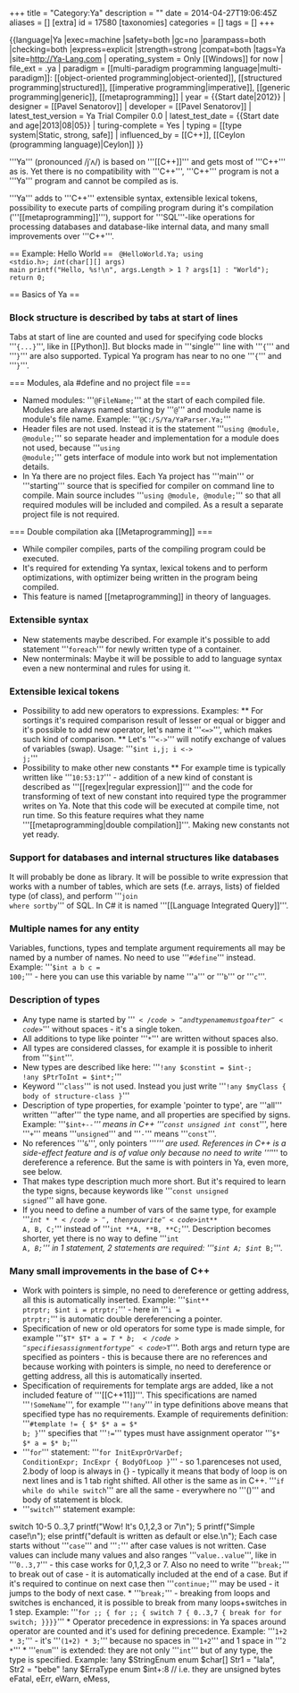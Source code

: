 +++
title = "Category:Ya"
description = ""
date = 2014-04-27T19:06:45Z
aliases = []
[extra]
id = 17580
[taxonomies]
categories = []
tags = []
+++

{{language|Ya
|exec=machine
|safety=both
|gc=no
|parampass=both
|checking=both
|express=explicit
|strength=strong
|compat=both
|tags=Ya
|site=http://Ya-Lang.com
| operating_system = Only [[Windows]] for now
| file_ext = .ya
| paradigm = [[multi-paradigm programming language|multi-paradigm]]: [[object-oriented programming|object-oriented]], [[structured programming|structured]], [[imperative programming|imperative]], [[generic programming|generic]], [[metaprogramming]]
| year = {{Start date|2012}}
| designer = [[Pavel Senatorov]]
| developer = [[Pavel Senatorov]]
| latest_test_version = Ya Trial Compiler 0.0
| latest_test_date = {{Start date and age|2013|08|05}}
| turing-complete = Yes
| typing = [[type system|Static, strong, safe]]
| influenced_by = [[C++]], [[Ceylon (programming language)|Ceylon]]
}}

'''Ya''' (pronounced /jˈʌ/) is based on '''[[C++]]''' and gets most of '''C++''' as is. Yet there is no compatibility with '''C++''', '''C++''' program is not a '''Ya''' program and cannot be compiled as is.

'''Ya''' adds to '''C++''' extensible syntax, extensible lexical tokens, possibility to execute parts of compiling program during it's compilation ('''[[metaprogramming]]'''), support for '''SQL'''-like operations for processing databases and database-like internal data, and many small improvements over '''C++'''.

== Example: Hello World ==
<code>
@HelloWorld.Ya;
using <stdio.h>;
$int($char[][] args) main
	printf("Hello, %s!\n", args.Length > 1 ? args[1] : "World");
	return 0;
</code>

== Basics of Ya ==


###  Block structure is described by tabs at start of lines 

Tabs at start of line are counted and used for specifying code blocks '''<code>{...}</code>''', like in [[Python]]. But blocks made in '''single''' line with '''<code>{</code>''' and '''<code>}</code>''' are also supported. Typical Ya program has near to no one '''<code>{</code>''' and '''<code>}</code>'''.

=== Modules, ala #define and no project file ===
* Named modules: '''<code>@FileName;</code>''' at the start of each compiled file. Modules are always named starting by '''<code>@</code>''' and module name is module's file name. Example: '''<code>@C:/S/Ya/YaParser.Ya;</code>'''
* Header files are not used. Instead it is the statement '''<code>using @module, @module;</code>''' so separate header and implementation for a module does not used, because '''<code>using @module;</code>''' gets interface of module into work but not implementation details.
* In Ya there are no project files. Each Ya project has '''main''' or '''starting''' source that is specified for compiler on command line to compile. Main source includes '''<code>using @module, @module;</code>''' so that all required modules will be included and compiled. As a result a separate project file is not required.

=== Double compilation aka [[Metaprogramming]] ===
* While compiler compiles, parts of the compiling program could be executed.
* It's required for extending Ya syntax, lexical tokens and to perform optimizations, with optimizer being written in the program being compiled.
* This feature is named [[metaprogramming]] in theory of languages.


###  Extensible syntax 

* New statements maybe described. For example it's possible to add statement '''<code>foreach</code>''' for newly written type of a container.
* New nonterminals: Maybe it will be possible to add to language syntax even a new nonterminal and rules for using it.


###  Extensible lexical tokens 

* Possibility to add new operators to expressions. Examples:
** For sortings it's required comparison result of lesser or equal or bigger and it's possible to add new operator, let's name it '''<code><=></code>''', which makes such kind of comparison.
** Let's '''<code><-></code>''' will notify exchange of values of variables (swap). Usage: '''<code>$int i,j; i <-> j;</code>'''
* Possibility to make other new constants
** For example time is typically written like '''<code>10:53:17</code>''' - addition of a new kind of constant is described as '''[[regex|regular expression]]''' and the code for transforming of text of new constant into required type the programmer writes on Ya. Note that this code will be executed at compile time, not run time. So this feature requires what they name '''[[metaprogramming|double compilation]]'''. Making new constants not yet ready.


###  Support for databases and internal structures like databases 

It will probably be done as library. It will be possible to write expression that works with a number of tables, which are sets (f.e. arrays, lists) of fielded type (of class), and perform '''<code>join where sortby</code>''' of SQL. In C# it is named '''[[Language Integrated Query]]'''.


###  Multiple names for any entity 

Variables, functions, types and template argument requirements all may be named by a number of names. No need to use '''<code>#define</code>''' instead. Example: '''<code>$int a b c = 100;</code>''' - here you can use this variable by name '''<code>a</code>''' or '''<code>b</code>''' or '''<code>c</code>'''.


###  Description of types 

* Any type name is started by '''<code>$</code>''' and type name must go after '''<code>$</code>''' without spaces - it's a single token.
* All additions to type like pointer '''<code>*</code>''' are written without spaces also.
* All types are considered classes, for example it is possible to inherit from '''<code>$int</code>'''.
* New types are described like here: '''<code>!any $constint = $int-; !any $PtrToInt = $int*;</code>'''
* Keyword '''<code>class</code>''' is not used. Instead you just write '''<code>!any $myClass { body of structure-class }</code>'''
* Description of type properties, for example 'pointer to type', are '''all''' written '''after''' the type name, and all properties are specified by signs. Example: '''<code>$int+-*-</code>''' means in C++ '''<code>const unsigned int* const</code>''', here '''<code>+</code>''' means '''<code>unsigned</code>''' and '''<code>-</code>''' means '''<code>const</code>'''.
* No references '''<code>&</code>''', only pointers '''<code>*</code>''' are used. References in C++ is a side-effect feature and is of value only because no need to write '''*''' to dereference a reference. But the same is with pointers in Ya, even more, see below.
* That makes type description much more short. But it's required to learn the type signs, because keywords like '''<code>const unsigned signed</code>''' all have gone.
* If you need to define a number of vars of the same type, for example '''<code>$int**</code>''', then you write '''<code>$int** A, B, C;</code>''' instead of '''<code>int **A, **B, **C;</code>'''. Description becomes shorter, yet there is no way to define '''<code>int A, *B;</code>''' in 1 statement, 2 statements are required: '''<code>$int A; $int* B;</code>'''.


###  Many small improvements in the base of C++ 

* Work with pointers is simple, no need to dereference or getting address, all this is automatically inserted. Example: '''<code>$int** ptrptr; $int i = ptrptr;</code>''' - here in '''<code>i = ptrptr;</code>''' is automatic double dereferencing a pointer.
* Specification of new or old operators for some type is made simple, for example '''<code>$T* $T* a = $T* b;</code>''' specifies assignment for type '''<code>$T</code>'''. Both args and return type are specified as pointers - this is because there are no references and because working with pointers is simple, no need to dereference or getting address, all this is automatically inserted.
* Specification of requirements for template args are added, like a not included feature of '''[[C++11]]'''. This specifications are named '''<code>!SomeName</code>''', for example '''<code>!any</code>''' in type definitions above means that specified type has no requirements. Example of requirements definition: '''<code>#template != { $* $* a = $* b; }</code>''' specifies that '''<code>!=</code>''' types must have assignment operator '''<code>$* $* a = $* b;</code>'''
* '''<code>for</code>''' statement: '''<code>for InitExprOrVarDef; ConditionExpr; IncExpr { BodyOfLoop }</code>''' - so 1.parenceses not used, 2.body of loop is always in {} - typically it means that body of loop is on next lines and is 1 tab right shifted. All other is the same as in C++. '''<code>if  while  do while  switch</code>''' are all the same - everywhere no '''()''' and body of statement is block.
* '''<code>switch</code>''' statement example:
<source lang="c">
switch 10-5
	0..3,7
		printf("Wow! It's 0,1,2,3 or 7\n");
	5
		printf("Simple case!\n");
	else
		printf("default is written as default or else.\n");
</source>
Each case starts without '''<code>case</code>''' and '''<code>:</code>''' after case values is not written. Case values can include many values and also ranges '''<code>value..value</code>''', like in '''<code>0..3,7</code>''' - this case works for 0,1,2,3 or 7. Also no need to write '''<code>break;</code>''' to break out of case - it is automatically included at the end of a case. But if it's required to continue on next case then '''<code>continue;</code>''' may be used - it jumps to the body of next case.
* '''<code>break;</code>''' - breaking from loops and switches is enchanced, it is possible to break from many loops+switches in 1 step. Example: '''<code>for ;; { for ;; { switch 7 { 0..3,7 { break for for switch; }}}}</code>'''
* Operator precedence in expressions: in Ya spaces around operator are counted and it's used for defining precedence. Example: '''<code>1+2 * 3;</code>''' - it's '''<code>(1+2) * 3;</code>''' because no spaces in '''<code>1+2</code>''' and 1 space in '''<code>2 *</code>'''
* '''<code>enum</code>''' is extended: they are not only '''<code>int</code>''' but of any type, the type is specified. Example:
<source lang="c">
!any $StringEnum enum $char[]
	Str1 = "lala", Str2 = "bebe"
!any $ErraType enum $int+:8 // i.e. they are unsigned bytes
	eFatal, eErr, eWarn, eMess,
</source>
